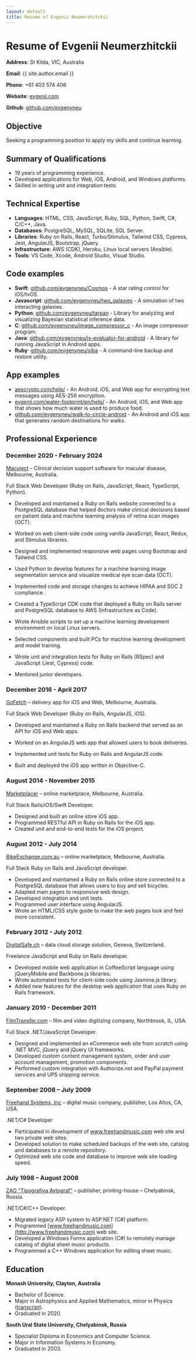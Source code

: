 ```yaml
---
layout: default
title: Resume of Evgenii Neumerzhitckii
---
```


# Resume of Evgenii Neumerzhitckii

**Address**: St Kilda, VIC, Australia

**Email**: {{ site.author.email }}

**Phone**: +61 403 574 406

**Website**: [evgenii.com](https://evgenii.com)

**Github**: [github.com/evgenyneu](https://github.com/evgenyneu)


## Objective

Seeking a programming position to apply my skills and continue learning.


## Summary of Qualifications

* 19 years of programming experience.
* Developed applications for Web, iOS, Android, and Windows platforms.
* Skilled in writing unit and integration tests.


## Technical Expertise

* **Languages**: HTML, CSS, JavaScript, Ruby, SQL, Python, Swift, C#, C/C++, Java.
* **Databases**: PostgreSQL, MySQL, SQLite, SQL Server.
* **Libraries**: Ruby on Rails, React, Turbo/Stimulus, Tailwind CSS, Cypress, Jest, AngularJS, Bootstrap, jQuery.
* **Infrastructure**: AWS (CDK), Heroku, Linux local servers (Ansible).
* **Tools**: VS Code, Xcode, Android Studio, Visual Studio.



## Code examples

* **Swift**: [github.com/evgenyneu/Cosmos](https://github.com/evgenyneu/Cosmos) - A star rating control for iOS/tvOS.
* **Javascript**: [github.com/evgenyneu/two_galaxies](https://github.com/evgenyneu/two_galaxies) - A simulation of two interacting galaxies.
* **Python**: [github.com/evgenyneu/tarpan](https://github.com/evgenyneu/tarpan) - Library for analyzing and visualizing Bayesian statistical inference data.
* **C**: [github.com/evgenyneu/image_compressor_c](https://github.com/evgenyneu/image_compressor_c) - An image compressor program.
* **Java**: [github.com/evgenyneu/js-evaluator-for-android](https://github.com/evgenyneu/js-evaluator-for-android) - A library for running JavaScript in Android apps.
* **Ruby**: [github.com/evgenyneu/siba](https://github.com/evgenyneu/siba) - A command-line backup and restore utility.


## App examples

* [aescrypto.com/help/](https://aescrypto.com/help/) - An Android, iOS, and Web app for encrypting text messages using AES-256 encryption.
* [evgenii.com/water-footprint/en/help/](https://evgenii.com/water-footprint/en/help/) - An Android, iOS, and Web app that shows how much water is used to produce food.
* [github.com/evgenyneu/walk-to-circle-android](https://github.com/evgenyneu/walk-to-circle-android) - An Android and iOS app that generates random destinations for walks.


## Professional Experience

### December 2020 - February 2024

[Macuject](https://www.macuject.com/) – Clinical decision support software for
macular disease, Melbourne, Australia.

Full Stack Web Developer (Ruby on Rails, JavaScript, React, TypeScript, Python).

* Developed and maintained a Ruby on Rails website connected to a PostgreSQL database that helped doctors make clinical decisions based on patient data and machine learning analysis of retina scan images (OCT).

* Worked on web client-side code using vanilla JavaScript, React, Redux, and Stimulus libraries.

* Designed and implemented responsive web pages using Bootstrap and Tailwind CSS.

* Used Python to develop features for a machine learning image segmentation service and visualize medical eye scan data (OCT).

* Implemented code and storage changes to achieve HIPAA and SOC 2 compliance.

* Created a TypeScript CDK code that deployed a Ruby on Rails server and PostgreSQL database to AWS (Infrastructure as Code).

* Wrote Ansible scripts to set up a machine learning development environment on local Linux servers.

* Selected components and built PCs for machine learning development and model training.

* Wrote unit and integration tests for Ruby on Rails (RSpec) and JavaScript (Jest, Cypress) code.

* Mentored junior developers.


### December 2016 - April 2017

[GoFetch](http://www.go-fetch.com.au) – delivery app for iOS and Web, Melbourne, Australia.

Full Stack Web Developer (Ruby on Rails, AngularJS, iOS).

* Developed and maintained a Ruby on Rails backend that served as an API for iOS and Web apps.

* Worked on an AngularJS web app that allowed users to book deliveries.

* Implemented unit tests for Ruby on Rails and AngularJS code.

* Built and deployed the iOS app written in Objective-C.


### August 2014 - November 2015

[Marketplacer](http://marketplacer.com) – online marketplace, Melbourne, Australia.

Full Stack Rails/iOS/Swift Developer.

* Designed and built an online store iOS app.
* Programmed RESTful API in Ruby on Rails for the iOS app.
* Created unit and end-to-end tests for the iOS project.


### August 2012 - July 2014

[BikeExchange.com.au](http://bikeexchange.com.au) – online marketplace, Melbourne, Australia.

Full Stack Ruby on Rails and JavaScript developer.

* Developed and maintained a Ruby on Rails online store connected to a PostgreSQL database that allows users to buy and sell bicycles.
* Adapted main pages to responsive web design.
* Developed integration and unit tests.
* Programmed user interface using AngularJS.
* Wrote an HTML/CSS style guide to make the web pages look and feel more consistent.


### February 2012 - July 2012

[DigitalSafe.ch](http://digitalsafe.ch) – data cloud storage solution, Geneva, Switzerland.

Freelance JavaScript and Ruby on Rails developer.

* Developed mobile web application in CoffeeScript language using jQueryMobile and Backbone.js libraries.
* Wrote automated tests for client-side code using Jasmine.js library.
* Added new features for the desktop web application that uses Ruby on Rails framework.



### January 2010 - December 2011

[FilmTransfer.com](http://filmtransfer.com) – film and video digitizing company, Northbrook, IL, USA.

Full Stack .NET/JavaScript Developer.

* Designed and implemented an eCommerce web site from scratch using .NET MVC, jQuery and jQuery UI frameworks.
* Developed custom content management system, order and user account management, promotion components.
* Performed custom integration with Authorize.net and PayPal payment services and UPS shipping service.


### September 2008 – July 2009

[Freehand Systems, Inc](http://www.freehandmusic.com) – digital music company, publisher, Los Altos, CA, USA.

.NET/C# Developer

* Participated in development of www.freehandmusic.com web site and two private web sites.
* Developed solution to make scheduled backups of the web site, catalog and databases to a remote repository.
* Optimized web site code and database to improve web site loading speed.



### July 1998 – August 2008

[ZAO "Tipografiya Avtograf"](http://www.bookmusic.ru) – publisher, printing-house – Chelyabinsk, Russia.

.NET/C#/C++ Developer.

* Migrated legacy ASP system to ASP.NET (C#) platform.
* Programmed [www.freehandmusic.com](http://www.freehandmusic.com) web site.
* Developed a Windows Forms application (C#) to remotely manage catalog of digital sheet music products.
* Programmed a C++ Windows application for editing sheet music.


## Education

**Monash University, Clayton, Australia**

* Bachelor of Science.
* Major in Astrophysics and Applied Mathematics, minor in Physics ([transcript](https://www.myequals.net/sharelink/d32d6b00-6f9f-4293-9fc9-6fa5b22c3709/151ae646-0174-41f3-9ea6-9f841d68f269)).
* Graduated in 2020.


**South Ural State University, Chelyabinsk, Russia**

* Specialist Diploma in Economics and Computer Science.
* Major in Information Systems in Economy.
* Graduated in 2003.
